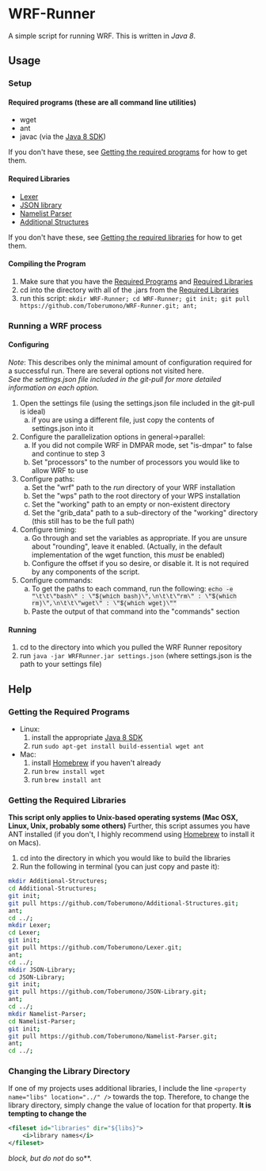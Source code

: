 # <a name="readme"></a><a name="Readme"></a>WRF-Runner
A simple script for running WRF.  This is written in <i>Java 8</i>.

## Usage
### Setup
#### <a name="rp"></a>Required programs (these are all command line utilities)
* wget
* ant
* javac (via the [Java 8 SDK](http://www.oracle.com/technetwork/java/javase/downloads/index.html))

If you don't have these, see [Getting the required programs](#gtrp) for how to get them.

#### <a name="rl"></a>Required Libraries
* [Lexer](https://github.com/Toberumono/Lexer)
* [JSON library](https://github.com/Toberumono/JSON-Library)
* [Namelist Parser](https://github.com/Toberumono/Namelist-Parser)
* [Additional Structures](https://github.com/Toberumono/Additional-Structures)

If you don't have these, see [Getting the required libraries](#gtrl) for how to get them.

#### Compiling the Program
1. Make sure that you have the [Required Programs](#rp) and [Required Libraries](#rl)
2. cd into the directory with all of the .jars from the [Required Libraries](#rl)
3. run this script: `mkdir WRF-Runner; cd WRF-Runner; git init; git pull https://github.com/Toberumono/WRF-Runner.git; ant;`

### Running a WRF process
#### Configuring
<i>Note</i>: This describes only the minimal amount of configuration required for a successful run.  There are several options not visited here.</br>
<i>See the settings.json file included in the git-pull for more detailed information on each option.</i>

<ol type="1">
	<li>Open the settings file (using the settings.json file included in the git-pull is ideal)
		<ol type="a">
			<li>if you are using a different file, just copy the contents of settings.json into it</li>
		</ol>
	</li>
	<li>Configure the parallelization options in general->parallel:
		<ol type="a">
			<li>If you did not compile WRF in DMPAR mode, set "is-dmpar" to false and continue to step 3</li>
			<li>Set "processors" to the number of processors you would like to allow WRF to use</li>
		</ol>
	</li>
	<li>Configure paths:
		<ol type="a">
			<li>Set the "wrf" path to the <i>run</i> directory of your WRF installation</li>
			<li>Set the "wps" path to the root directory of your WPS installation</li>
			<li>Set the "working" path to an empty or non-existent directory</li>
			<li>Set the "grib_data" path to a sub-directory of the "working" directory (this still has to be the full path)</li>
		</ol>
	</li>
	<li>Configure timing:
		<ol type="a">
			<li>Go through and set the variables as appropriate.  If you are unsure about "rounding", leave it enabled.  (Actually, in the default implementation of the wget function, this <i>must</i> be enabled)</li>
			<li>Configure the offset if you so desire, or disable it.  It is not required by any components of the script.</li>
		</ol>
	</li>
	<li>Configure commands:
		<ol type="a">
			<li>To get the paths to each command, run the following: <span style="font: 12px Consolas, 'Liberation Mono', Menlo, Courier, monospace;padding: 0;padding-top: 0.2em;padding-bottom: 0.2em;margin: 0;font-size: 85%;background-color: rgba(0,0,0,0.04);border-radius: 3px;">echo -e "\t\t\"bash\" : \"$(which bash)\",\n\t\t\"rm\" : \"$(which rm)\",\n\t\t\"wget\" : \"$(which wget)\""</span>
			</li>
			<li>Paste the output of that command into the "commands" section</li>
		</ol>
	</li>
</ol>

#### Running
1. cd to the directory into which you pulled the WRF Runner repository
2. run `java -jar WRFRunner.jar settings.json` (where settings.json is the path to your settings file)

## Help
### <a name="gtrp"></a>Getting the Required Programs
- Linux:
	1. install the appropriate [Java 8 SDK](http://www.oracle.com/technetwork/java/javase/downloads/index.html)
	2. run `sudo apt-get install build-essential wget ant`
- Mac:
	1. install [Homebrew](http://brew.sh/) if you haven't already
	2. run `brew install wget`
	3. run `brew install ant`

### <a name="gtrl"></a>Getting the Required Libraries
<b>This script only applies to Unix-based operating systems (Mac OSX, Linux, Unix, probably some others)</b>
Further, this script assumes you have ANT installed (if you don't, I highly recommend using [Homebrew](http://brew.sh/) to install it on Macs).
1. cd into the directory in which you would like to build the libraries
2. Run the following in terminal (you can just copy and paste it):
```bash
mkdir Additional-Structures;
cd Additional-Structures;
git init;
git pull https://github.com/Toberumono/Additional-Structures.git;
ant;
cd ../;
mkdir Lexer;
cd Lexer;
git init;
git pull https://github.com/Toberumono/Lexer.git;
ant;
cd ../;
mkdir JSON-Library;
cd JSON-Library;
git init;
git pull https://github.com/Toberumono/JSON-Library.git;
ant;
cd ../;
mkdir Namelist-Parser;
cd Namelist-Parser;
git init;
git pull https://github.com/Toberumono/Namelist-Parser.git;
ant;
cd ../;
```

### <a name="ctld"></a>Changing the Library Directory
If one of my projects uses additional libraries, I include the line `<property name="libs" location="../" />` towards the top.
Therefore, to change the library directory, simply change the value of location for that property.
<b>It is tempting to change the</b>
```xml
<fileset id="libraries" dir="${libs}">
	<i>library names</i>
</fileset>
```
<i>*block, but do </i>not* do so**.